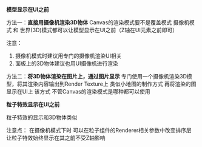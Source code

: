 
**模型显示在UI之前**

方法一：**直接用摄像机渲染3D物体**
Canvas的渲染模式要不是覆盖模式
摄像机模式 和 世界(3D)模式都可以让模型显示在UI之前（Z轴在UI元素之前即可）

注意：
1. 摄像机模式时建议用专门的摄像机渲染UI相关
2. 面板上的3D物体建议也用UI摄像机进行渲染

方法二：**将3D物体渲染在图片上，通过图片显示**
专门使用一个摄像机渲染3D模型，将其渲染内容输出到Render Texture上
类似小地图的制作方式
再将渲染的图显示在UI上
该方式 不管Canvas的渲染模式是哪种都可以使用

**粒子特效显示在UI之前**

粒子特效的显示和3D物体类似

注意点：
在摄像机模式下时
可以在粒子组件的Renderer相关参数中改变排序层 让粒子特效始终显示在其之前不受Z轴影响
